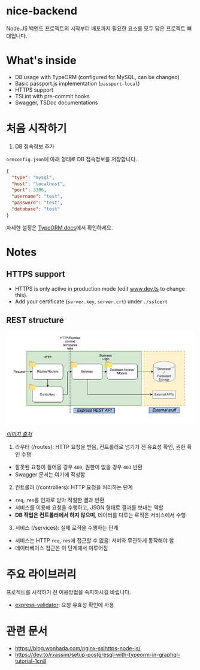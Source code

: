 # nice-backend

Node.JS 백엔드 프로젝트의 시작부터 배포까지 필요한 요소를 모두 담은 프로젝트 뼈대입니다.

# What's inside
- DB usage with TypeORM (configured for MySQL, can be changed)
- Basic passport.js implementation (`passport-local`)
- HTTPS support
- TSLint with pre-commit hooks
- Swagger, TSDoc documentations

# 처음 시작하기
1. DB 접속정보 추가

`ormconfig.json`에 아래 형태로 DB 접속정보를 저장합니다.
```json
{
  "type": "mysql",
  "host": "localhost",
  "port": 3306,
  "username": "test",
  "password": "test",
  "database": "test"
}
```
자세한 설정은 [TypeORM docs](https://typeorm.io/#/using-ormconfig)에서 확인하세요.

# Notes

## HTTPS support
- HTTPS is only active in production mode (edit www.dev.ts to change this).
- Add your certificate (`server.key`, `server.crt`) under `./sslcert`

## REST structure

![REST 구조](rest-structure.png)

_[이미지 출처](https://www.coreycleary.me/project-structure-for-an-express-rest-api-when-there-is-no-standard-way/)_

1. 라우터 (/routes): HTTP 요청을 받음, 컨트롤러로 넘기기 전 유효성 확인, 권한 확인 수행
- 잘못된 요청이 들어올 경우 `400`, 권한이 없을 경우 `403` 반환
- Swagger 문서는 여기에 작성함
2. 컨트롤러 (/controllers): HTTP 요청을 처리하는 단계
- `req`, `res`를 인자로 받아 적절한 결과 반환
- 서비스를 이용해 요청을 수행하고, JSON 형태로 결과를 보내는 역할
- **DB 작업은 컨트롤러에서 하지 않으며**, 데이터를 다루는 로직은 서비스에서 수행
3. 서비스 (/services): 실제 로직을 수행하는 단계
- 서비스는 HTTP `req`, `res`에 접근할 수 없음: 서버와 무관하게 동작해야 함
- 데이터베이스 접근은 이 단계에서 이루어짐

# 주요 라이브러리
프로젝트를 시작하기 전 이용방법을 숙지하시길 바립니다.
- [express-validator](https://express-validator.github.io/docs/): 요청 유효성 확인에 사용

# 관련 문서
- https://blog.wonhada.com/nginx-sslhttps-node-js/
- https://dev.to/rxassim/setup-postgresql-with-typeorm-in-graphql-tutorial-1cn8